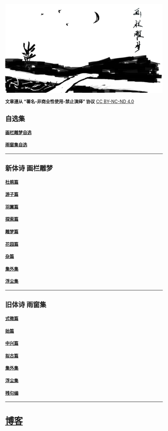 ![carvingJade](/images/carvingJade.png)

**文章遵从 “署名-非商业性使用-禁止演绎” 协议**
[CC BY-NC-ND 4.0](https://creativecommons.org/licenses/by-nc-nd/4.0/deed.zh)

## 自选集

#### [画栏雕梦自选](./poems/carvingJade.md)
#### [雨窗集自选](./poems/yuChuang.md)

---

## 新体诗 画栏雕梦

#### [杜鹃篇](./poems/carvingJade_I.md)
#### [游子篇](./poems/carvingJade_II.md)
#### [羽翼篇](./poems/carvingJade_III.md)
#### [探索篇](./poems/carvingJade_IV.md)
#### [雕梦篇](./poems/carvingJade_V.md)
#### [花园篇](./poems/carvingJade_VI.md)
#### [杂篇](./poems/carvingJade_VII.md)
#### [集外集](./poems/carvingJade_VIII.md)
#### [浮尘集](./poems/carvingJade_X.md)

---

## 旧体诗 雨窗集

#### [式微篇](./poems/yuChuang_I.md)
#### [始篇](./poems/yuChuang_II.md)
#### [中兴篇](./poems/yuChuang_III.md)
#### [拟古篇](./poems/yuChuang_IV.md)
#### [集外集](./poems/yuChuang_V.md)
#### [浮尘集](./poems/yuChuang_VI.md)
#### [残句编](./poems/yuChuang_VII.md)

---

# [博客](./blog_index.md)